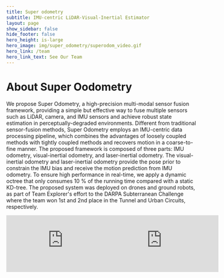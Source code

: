 ```yaml
---
title: Super odometry
subtitle: IMU-centric LiDAR-Visual-Inertial Estimator
layout: page
show_sidebar: false
hide_footer: false
hero_height: is-large
hero_image: img/super_odometry/superodom_video.gif
hero_link: /team
hero_link_text: See Our Team
---
```


# About Super Oodometry

We propose Super Odometry, a high-precision multi-modal sensor fusion framework, providing a simple but effective way to fuse multiple sensors such as LiDAR, camera, and IMU sensors and achieve robust state estimation in perceptually-degraded environments. Different from traditional sensor-fusion methods, Super Odometry employs an IMU-centric data processing pipeline, which combines the advantages of loosely coupled methods with tightly coupled methods and recovers motion in a coarse-to-fine manner. The proposed framework is composed of three parts: IMU odometry, visual-inertial odometry, and laser-inertial odometry. The visual-inertial odometry and laser-inertial odometry provide the pose prior to constrain the IMU bias and receive the motion prediction from IMU odometry. To ensure high performance in real-time, we apply a dynamic octree that only consumes 10 % of the running time compared with a static KD-tree. The proposed system was deployed on drones and ground robots, as part of Team Explorer's effort to the DARPA Subterranean Challenge where the team won 1st and 2nd place in the Tunnel and Urban Circuits, respectively.

<div>
    <div style="float: left; width: 48%">
    <div class="video-wrapper"><iframe src="https://www.youtube.com/embed/aa4whgmYTqY" frameborder="0" allowfullscreen></iframe></div>
    </div>
    <div style="float: right; width: 48%;">
    <div class="video-wrapper"><iframe src="https://www.youtube.com/embed/nHVOW_jl2m8" frameborder="0" allowfullscreen></iframe></div>
    </div>
</div>
